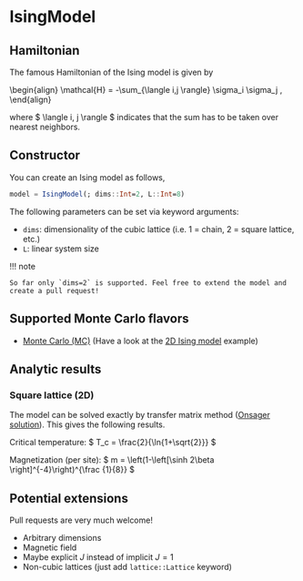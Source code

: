 # IsingModel

## Hamiltonian
The famous Hamiltonian of the Ising model is given by

\begin{align}
\mathcal{H} = -\sum_{\langle i,j \rangle} \sigma_i \sigma_j ,
\end{align}

where $ \langle i, j \rangle $ indicates that the sum has to be taken over nearest neighbors.

## Constructor
You can create an Ising model as follows,
```julia
model = IsingModel(; dims::Int=2, L::Int=8)
```

The following parameters can be set via keyword arguments:

* `dims`: dimensionality of the cubic lattice (i.e. 1 = chain, 2 = square lattice, etc.)
* `L`: linear system size

!!! note

    So far only `dims=2` is supported. Feel free to extend the model and create a pull request!

## Supported Monte Carlo flavors

 * [Monte Carlo (MC)](@ref) (Have a look at the [2D Ising model](@ref) example)

## Analytic results

### Square lattice (2D)

The model can be solved exactly by transfer matrix method ([Onsager solution](https://en.wikipedia.org/wiki/Ising_model#Onsager's_exact_solution)). This gives the following results.

Critical temperature: $ T_c = \frac{2}{\ln{1+\sqrt{2}}} $

Magnetization (per site): $ m = \left(1-\left[\sinh 2\beta \right]^{-4}\right)^{\frac {1}{8}} $

## Potential extensions

Pull requests are very much welcome!

* Arbitrary dimensions
* Magnetic field
* Maybe explicit $J$ instead of implicit $J=1$
* Non-cubic lattices (just add `lattice::Lattice` keyword)
